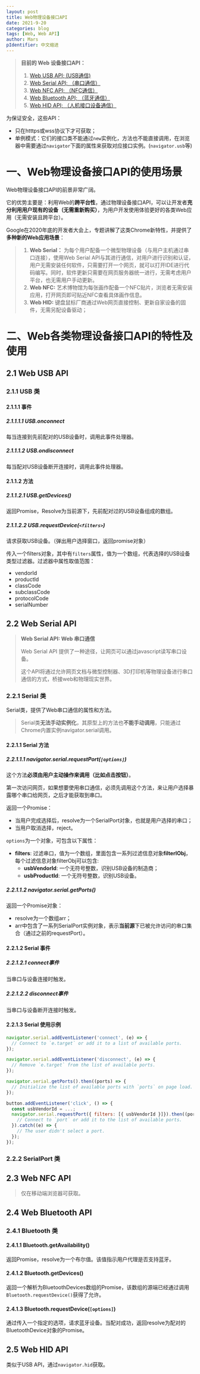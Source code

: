 ```yaml
---
layout: post
title: Web物理设备接口API
date: 2021-9-20
categories: blog
tags: [Web, Web API]
author: Mars
pIdentifier: 中文缩进
---
```


> **目前的 Web 设备接口API：**
> 
> 1. [Web USB API; (USB通信)](#21-web-usb-api)
> 2. [Web Serial API; （串口通信）](#22-web-serial-api)
> 3. [Web NFC API; （NFC通信）](#23-web-nfc-api)
> 4. [Web Bluetooth API; （蓝牙通信）](#24-web-bluetooth-api)
> 5. [Web HID API; （人机接口设备通信）](#25-web-hid-api) 
> 

为保证安全，这些API：

- 只在htttps或wss协议下才可获取；
- 单例模式：它们的接口类不能通过`new`实例化，方法也不能直接调用，在浏览器中需要通过`navigator`下面的属性来获取对应接口实例。(`navigator.usb`等)

# 一、Web物理设备接口API的使用场景

Web物理设备接口API的前景非常广阔。

它的优势主要是：利用Web的**跨平台性**，通过物理设备接口API，可以让开发者**充分利用用户现有的设备（无需重新购买）**，为用户开发使用体验更好的各类Web应用（无需安装且跨平台）。

Google在2020年底的开发者大会上，专题讲解了这类Chrome新特性，并提供了**多种新的Web应用场景**：

> 1. **Web Serial：** 为每个用户配备一个微型物理设备（与用户主机通过串口连接），使用Web Serial API与其进行通信，对用户进行识别和认证，用户无需安装任何软件，只需要打开一个网页，就可以打开IDE进行代码编写。同时，软件更新只需要在网页服务器统一进行，无需考虑用户平台，也无需用户手动更新。
> 2. **Web NFC:** 艺术博物馆为每张画作配备一个NFC贴片，浏览者无需安装应用，打开网页即可贴近NFC查看具体画作信息。
> 3. **Web HID:** 键盘鼠标厂商通过Web网页直接控制、更新自家设备的固件，无需另配设备驱动；

# 二、Web各类物理设备接口API的特性及使用
## 2.1 Web USB API
### 2.1.1 USB 类
#### 2.1.1.1 事件
##### 2.1.1.1.1 USB.onconnect

每当连接到先前配对的USB设备时，调用此事件处理器。

##### 2.1.1.1.2 USB.ondisconnect

每当配对USB设备断开连接时，调用此事件处理器。

#### 2.1.1.2 方法
##### 2.1.1.2.1 USB.getDevices()

返回Promise，Resolve为当前源下，先前配对过的USB设备组成的数组。

##### 2.1.1.2.2 USB.requestDevice(`<filters>`)

请求获取USB设备。（弹出用户选择窗口，返回promise对象）

传入一个filters对象，其中有`filters`属性，值为一个数组，代表选择的USB设备类型过滤器。过滤器中属性取值范围：

- vendorId
- productId
- classCode
- subclassCode
- protocolCode
- serialNumber

## 2.2 Web Serial API

> **Web Serial API: Web 串口通信**
> 
> Web Serial API 提供了一种途径，让网页可以通过javascript读写串口设备。
> 
> 这个API将通过允许网页文档与微型控制器、3D打印机等物理设备进行串口通信的方式，桥接web和物理现实世界。

### 2.2.1 Serial 类

Serial类，提供了Web串口通信的属性和方法。

> Serial类**无法手动实例化**，其原型上的方法也**不能手动调用**，只能通过Chrome内置实例navigator.serial调用。

#### 2.2.1.1 Serial 方法

##### 2.2.1.1.1 navigator.serial.requestPort(`[options]`)

这个方法**必须由用户主动操作来调用（比如点击按钮）**。

第一次访问网页，如果想要使用串口通信，必须先调用这个方法，来让用户选择暴露哪个串口给网页，之后才能获取到串口。

返回一个Promise：
- 当用户完成选择后，resolve为一个SerialPort对象，也就是用户选择的串口；
- 当用户取消选择，reject。

`options`为一个对象，可包含以下属性：

- **filters**: 过滤串口，值为一个数组，里面包含一系列过滤信息对象**filterIObj**，每个过滤信息对象filterObj可以包含:
    - **usbVendorId**: 一个无符号整数，识别USB设备的制造商；
    - **usbProductId**: 一个无符号整数，识别USB设备。

##### 2.2.1.1.2 navigator.serial.getPorts()

返回一个Promise对象：

- resolve为一个数组arr；
- arr中包含了一系列SerialPort实例对象，表示**当前源**下已被允许访问的串口集合（通过之前的requestPort）。

#### 2.2.1.2 Serial 事件
##### 2.2.1.2.1 connect事件

当串口与设备连接时触发。

##### 2.2.1.2.2 disconnect事件

当串口与设备断开连接时触发。

#### 2.2.1.3 Serial 使用示例

```js
navigator.serial.addEventListener('connect', (e) => {
  // Connect to `e.target` or add it to a list of available ports.
});

navigator.serial.addEventListener('disconnect', (e) => {
  // Remove `e.target` from the list of available ports.
});

navigator.serial.getPorts().then((ports) => {
  // Initialize the list of available ports with `ports` on page load.
});

button.addEventListener('click', () => {
  const usbVendorId = ...;
  navigator.serial.requestPort({ filters: [{ usbVendorId }]}).then((port) => {
    // Connect to `port` or add it to the list of available ports.
  }).catch((e) => {
    // The user didn't select a port.
  });
});
```

### 2.2.2 SerialPort 类

<!-- todo -->

## 2.3 Web NFC API

> 仅在移动端浏览器可获取。

<!-- todo -->

## 2.4 Web Bluetooth API
### 2.4.1 Bluetooth 类
#### 2.4.1.1 Bluetooth.getAvailability()

返回Promise，resolve为一个布尔值。该值指示用户代理是否支持蓝牙。 

#### 2.4.1.2 Bluetooth.getDevices()
返回一个解析为BluetoothDevices数组的Promise，该数组的源端已经通过调用`Bluetooth.requestDevice()`获得了允许。  

#### 2.4.1.3 Bluetooth.requestDevice(`[options]`)
通过传入一个指定的选项，请求蓝牙设备。当配对成功，返回resolve为配对的BluetoothDevice对象的Promise。 

## 2.5 Web HID API

类似于USB API，通过`navigator.hid`获取。

<!-- todo -->